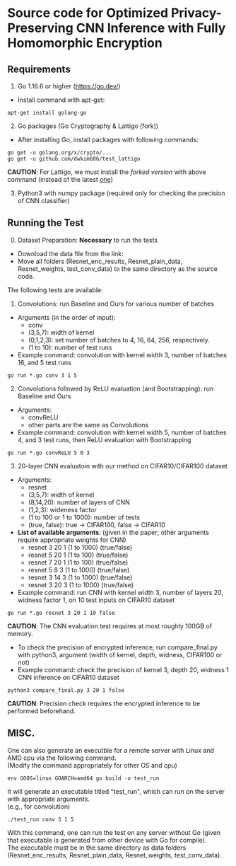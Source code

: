 # Source code for **Optimized Privacy-Preserving CNN Inference with Fully Homomorphic Encryption**

## Requirements
1. Go 1.16.6 or higher (<https://go.dev/>)  
- Install command with apt-get:  
```console
apt-get install golang-go
```  
2. Go packages (Go Cryptography \& Lattigo (fork))  
- After installing Go, install packages with following commands: 
```console
go get -u golang.org/x/crypto/...
go get -u github.com/dwkim606/test_lattigo
```  
**CAUTION**: For Lattigo, we must install the <em>forked version</em> with above command (instead of the latest [one](https://github.com/tuneinsight/lattigo))  

3. Python3 with numpy package (required only for checking the precision of CNN classifier)   

## Running the Test  

0. Dataset Preparation: **Necessary** to run the tests  

- Download the data file from the link:   
- Move all folders (Resnet_enc_results, Resnet_plain_data, Resnet_weights, test_conv_data) to the same directory as the source code.  


The following tests are available:   

1. Convolutions: run Baseline and Ours for various number of batches  
- Arguments (in the order of input):
	- conv
	- (3,5,7): width of kernel
	- (0,1,2,3): set number of batches to 4, 16, 64, 256, respectively.
	- (1 to 10): number of test runs
- Example command: convolution with kernel width 3, number of batches 16, and 5 test runs 
```console
go run *.go conv 3 1 5
```  

2. Convolutions followed by ReLU evaluation (and Bootstrapping): run Baseline and Ours  
- Arguments: 
	- convReLU
	- other parts are the same as Convolutions 
- Example command: convolution with kernel width 5, number of batches 4, and 3 test runs, then ReLU evaluation with Bootstrapping 
```console
go run *.go convReLU 5 0 3
```  
3. 20-layer CNN evaluatoin with our method on CIFAR10/CIFAR100 dataset   
- Arguments:
	- resnet
	- (3,5,7): width of kernel
	- (8,14,20): number of layers of CNN
	- (1,2,3): wideness factor
	- (1 to 100 or 1 to 1000): number of tests
	- (true, false): true -> CIFAR100, false -> CIFAR10  
- **List of available arguments**: (given in the paper; other arguments require appropriate weights for CNN)
	- resnet 3 20 1 (1 to 1000) (true/false)
	- resnet 5 20 1 (1 to 100) (true/false)
	- resnet 7 20 1 (1 to 100) (true/false)
	- resnet 5 8 3 (1 to 1000) (true/false)
	- resnet 3 14 3 (1 to 1000) (true/false)
	- resnet 3 20 3 (1 to 1000) (true/false)
- Example command: run CNN with kernel width 3, number of layers 20, widness factor 1, on 10 test inputs on CIFAR10 dataset 
```console
go run *.go resnet 3 20 1 10 false
```  
**CAUTION**: The CNN evaluation test requires at most roughly 100GB of memory.  
- To check the precision of encrypted inference, run compare_final.py with python3, argument (width of kernel, depth, widness, CIFAR100 or not)  
- Example command: check the precision of kernel 3, depth 20, widness 1 CNN inference on CIFAR10 dataset  
```console
python3 compare_final.py 3 20 1 false
``` 
**CAUTION**: Precision check requires the encrypted inference to be performed beforehand.   

## MISC.
One can also generate an executble for a remote server with Linux and AMD cpu via the following command.  
(Modify the command appropriately for other OS and cpu)   
```console
env GOOS=linux GOARCH=amd64 go build -o test_run
```  
It will generate an executable titled "test_run", which can run on the server with appropriate arguments.  
(e.g., for convolution)    
```console
./test_run conv 3 1 5
```  
With this command, one can run the test on any server without Go (given that executable is generated from other device with Go for compile).  
The executable must be in the same directory as data folders (Resnet_enc_results, Resnet_plain_data, Resnet_weights, test_conv_data).
